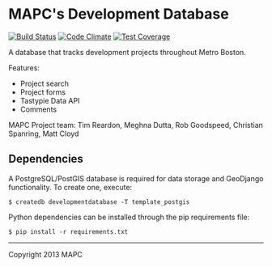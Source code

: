 # MAPC's Development Database

[![Build Status](https://travis-ci.org/MAPC/developmentdatabase.svg)](https://travis-ci.org/MAPC/developmentdatabase) [![Code Climate](https://codeclimate.com/github/MAPC/developmentdatabase/badges/gpa.svg)](https://codeclimate.com/github/MAPC/developmentdatabase) [![Test Coverage](https://codeclimate.com/github/MAPC/developmentdatabase/badges/coverage.svg)](https://codeclimate.com/github/MAPC/developmentdatabase)

A database that tracks development projects throughout Metro Boston.

Features:

* Project search
* Project forms
* Tastypie Data API
* Comments

MAPC Project team: Tim Reardon, Meghna Dutta, Rob Goodspeed, Christian Spanring, Matt Cloyd

## Dependencies

A PostgreSQL/PostGIS database is required for data storage and GeoDjango functionality. To create one, execute:

    $ createdb developmentdatabase -T template_postgis

Python dependencies can be installed through the pip requirements file:

    $ pip install -r requirements.txt

---

Copyright 2013 MAPC